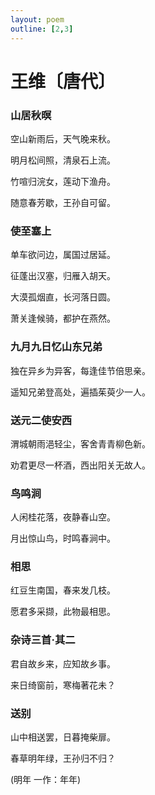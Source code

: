 ```yaml
---
layout: poem
outline: [2,3]
---
```


# 王维〔唐代〕

### 山居秋暝


空山新雨后，天气晚来秋。

明月松间照，清泉石上流。

竹喧归浣女，莲动下渔舟。

随意春芳歇，王孙自可留。



### 使至塞上

单车欲问边，属国过居延。

征蓬出汉塞，归雁入胡天。

大漠孤烟直，长河落日圆。

萧关逢候骑，都护在燕然。



### 九月九日忆山东兄弟

独在异乡为异客，每逢佳节倍思亲。

遥知兄弟登高处，遍插茱萸少一人。


### 送元二使安西

渭城朝雨浥轻尘，客舍青青柳色新。

劝君更尽一杯酒，西出阳关无故人。


### 鸟鸣涧

人闲桂花落，夜静春山空。

月出惊山鸟，时鸣春涧中。


### 相思

红豆生南国，春来发几枝。

愿君多采撷，此物最相思。


### 杂诗三首·其二

君自故乡来，应知故乡事。

来日绮窗前，寒梅著花未？


### 送别

山中相送罢，日暮掩柴扉。

春草明年绿，王孙归不归？

(明年 一作：年年)